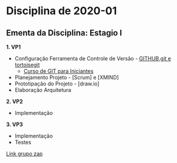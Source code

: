 # Disciplina de 2020-01

## Ementa da Disciplina: Estagio I

**1. VP1**
   - Configuração Ferramenta de Controle de Versão - [GITHUB,git e tortoisegit](https://github.com/mbacefor)
     - [Curso de GIT para Iniciantes](https://www.udemy.com/git-e-github-para-iniciantes/)
   - Planejamento Projeto - [Scrum]  e [XMIND]
   - Prototipação do Projeto - [draw.io]
   - Elaboração Arquitetura

**2. VP2**

   - Implementação 

**3. VP3**
   - Implementação
   - Testes

[Link grupo zap](https://chat.whatsapp.com/IywlNFnTCUfC90TRgbWLNE)